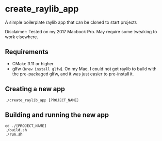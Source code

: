 # create_raylib_app
A simple boilerplate raylib app that can be cloned to start projects

Disclaimer: Tested on my 2017 Macbook Pro. May require some tweaking to work elsewhere.

## Requirements
- CMake 3.11 or higher
- glfw (`brew install glfw`). On my Mac, I could not get raylib to build with the pre-packaged glfw, and it was just easier to pre-install it.

## Creating a new app
`./create_raylib_app [PROJECT_NAME]`

## Building and running the new app
```
cd ./[PROJECT_NAME]
./build.sh
./run.sh
```
